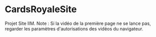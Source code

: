 # CardsRoyaleSite
 Projet Site IIM. Note : Si la vidéo de la première page ne se lance pas, regarder les paramètres d'autorisations des vidéos du navigateur.
